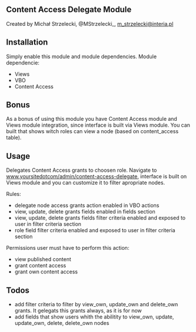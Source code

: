 Content Access Delegate Module
-------------------------------
Created by Michał Strzelecki, @MStrzelecki_, m_strzelecki@interia.pl

Installation
-------------
Simply enable this module and module dependencies.
Module dependencie:
- Views
- VBO
- Content Access

Bonus
-----
As a bonus of using this module you have Content Access module and Views module integration, since interface is built via Views module. You can built that shows witch roles can view a node (based on content_access table). 

Usage
------
Delegates Content Access grants to choosen role. Navigate to www.yoursitedotcom/admin/content-access-delegate, interface is built on Views module and you can customize it to filter apropriate nodes. 

Rules:
- delegate node access grants action enabled in VBO actions
- view, update, delete grants fields enabled in fields section
- view, update, delete grants fields filter criteria enabled and exposed to user in filter criteria section
- role field filter criteria enabled and exposed to user in filter criteria section

Permissions user must have to perform this action:
- view published content
- grant content access
- grant own content access

Todos
-----
- add filter criteria to filter by view_own, update_own and delete_own grants. It gelegats this grants always, as it is for now
- add fields that show users whith the abilitity to view_own, update, update_own, delete, delete_own nodes
